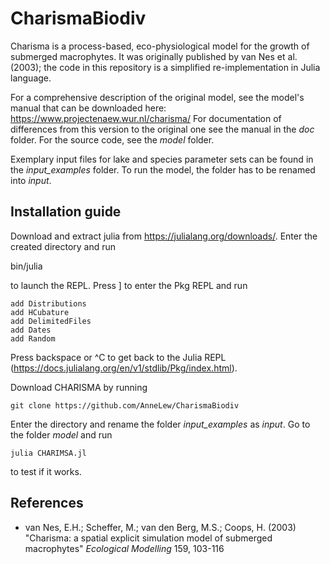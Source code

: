 # CharismaBiodiv
Charisma is a process-based, eco-physiological model for the growth of submerged macrophytes. It was originally published by van Nes et al. (2003); the code in this repository is a simplified re-implementation in Julia language.

For a comprehensive description of the original model, see the model's manual that can be downloaded here: https://www.projectenaew.wur.nl/charisma/ 
For documentation of differences from this version to the original one see the manual in the *doc* folder. For the source code, see the *model* folder.

Exemplary input files for lake and species parameter sets can be found in the *input_examples* folder. To run the model, the folder has to be renamed into *input*. 

## Installation guide
Download and extract julia from https://julialang.org/downloads/. Enter the created directory and run

bin/julia

to launch the REPL. Press ] to enter the Pkg REPL and run

```
add Distributions
add HCubature
add DelimitedFiles
add Dates
add Random
``` 
Press backspace or ^C to get back to the Julia REPL (https://docs.julialang.org/en/v1/stdlib/Pkg/index.html).

Download CHARISMA by running

```
git clone https://github.com/AnneLew/CharismaBiodiv
```
Enter the directory and rename the folder *input_examples* as *input*. Go to the folder *model* and run
```
julia CHARIMSA.jl
```
to test if it works.

## References

- van Nes, E.H.; Scheffer, M.; van den Berg, M.S.; Coops, H. (2003) "Charisma:
  a spatial explicit simulation model of submerged macrophytes" 
  *Ecological Modelling* 159, 103-116
